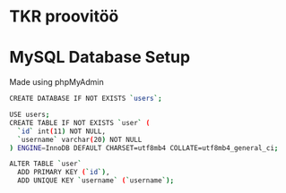 # TKR proovitöö

# MySQL Database Setup
Made using phpMyAdmin

```sh
CREATE DATABASE IF NOT EXISTS `users`;
```
```sh
USE users;
CREATE TABLE IF NOT EXISTS `user` (
  `id` int(11) NOT NULL,
  `username` varchar(20) NOT NULL
) ENGINE=InnoDB DEFAULT CHARSET=utf8mb4 COLLATE=utf8mb4_general_ci;
```
```sh
ALTER TABLE `user`
  ADD PRIMARY KEY (`id`),
  ADD UNIQUE KEY `username` (`username`);
```
